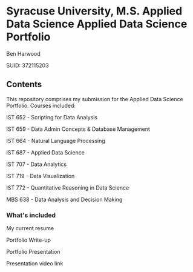 # Syracuse University, M.S. Applied Data Science Applied Data Science Portfolio

Ben Harwood

SUID: 372115203

## Contents

This repository comprises my submission for the Applied Data Science Portfolio. Courses included:

IST 652 - Scripting for Data Analysis

IST 659 - Data Admin Concepts & Database Management

IST 664 - Natural Language Processing

IST 687 - Applied Data Science

IST 707 - Data Analytics

IST 719 - Data Visualization

IST 772 - Quantitative Reasoning in Data Science

MBS 638 - Data Analysis and Decision Making

### What's included

My current resume

Portfolio Write-up

Portfolio Presentation 

Presentation video link
